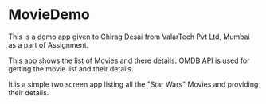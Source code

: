 # MovieDemo

This is a demo app given to Chirag Desai from ValarTech Pvt Ltd, Mumbai as a part of Assignment.

This app shows the list of Movies and there details. OMDB API is used for getting the movie list and their details.

It is a simple two screen app listing all the "Star Wars" Movies and providing their details.

